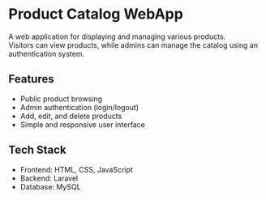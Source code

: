 # Product Catalog WebApp

A web application for displaying and managing various products.  
Visitors can view products, while admins can manage the catalog using an authentication system.

## Features
- Public product browsing
- Admin authentication (login/logout)
- Add, edit, and delete products
- Simple and responsive user interface

## Tech Stack
- Frontend: HTML, CSS, JavaScript
- Backend: Laravel
- Database: MySQL

